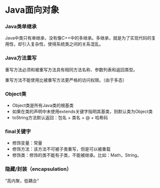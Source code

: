 # Java面向对象

### Java类单继承
Java中类只有单继承，没有像C++中的多继承。多继承，就是为了实现代码的复用性，却引入复杂性，使得系统类之间的关系混乱。

### Java方法重写
重写方法必须和被重写方法具有相同方法名称、参数列表和返回类型。

重写方法不能使用比被重写方法更严格的访问权限。（由于多态）

### Object类

* Object类是所有Java类的根基类
* 如果在类的声明中未使用extends关键字指明其基类，则默认类为Object类
* toString方法默认返回：包名 + 类名 + @ + 哈希码

### final关键字

* 修饰变量：常量
* 修饰方法：该方法不可被子类重写，但是可以被重载
* 修饰类：修饰的类不能有子类，不能被继承。比如：Math，String。

### 隐藏/封装（encapsulation）

“高内聚，低耦合“



